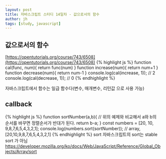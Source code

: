 ```yaml
---
layout: post
title: 자바스크립트 스터디 14일차 - 값으로서의 함수
author: jh
tags: [study, javascript]
---
```

## 값으로서의 함수
[https://opentutorials.org/course/743/6508](https://opentutorials.org/course/743/6508)
{% highlight js %}
function cal(func, num){
    return func(num)
}
function increase(num){
    return num+1
}
function decrease(num){
    return num-1
}
console.log(cal(increase, 1)); // 2
console.log(cal(decrease, 1)); // 0
{% endhighlight %}

자바스크립트에서 함수는 일급 함수다(변수, 매개변수, 리턴값 으로 사용 가능)

## callback
{% highlight js %}
function sortNumber(a,b){
    // 위의 예제와 비교해서 a와 b의 순서를 바꾸면 정렬순서가 반대가 된다.
    return b-a;
}
const numbers = [20, 10, 9,8,7,6,5,4,3,2,1];
console.log(numbers.sort(sortNumber)); // array, [20,10,9,8,7,6,5,4,3,2,1]
{% endhighlight %}
sort
자바스크립트의 sort는 stable sort 가 아님
https://developer.mozilla.org/ko/docs/Web/JavaScript/Reference/Global_Objects/Array/sort

